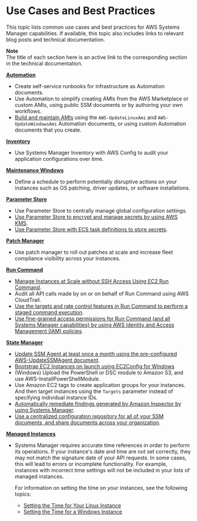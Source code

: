 # Use Cases and Best Practices<a name="systems-manager-best-practices"></a>

This topic lists common use cases and best practices for AWS Systems Manager capabilities\. If available, this topic also includes links to relevant blog posts and technical documentation\.

**Note**  
The title of each section here is an active link to the corresponding section in the technical documentation\.

**[Automation](systems-manager-automation.md)**
+ Create self\-service runbooks for infrastructure as Automation documents\.
+ Use Automation to simplify creating AMIs from the AWS Marketplace or custom AMIs, using public SSM documents or by authoring your own workflows\.
+ [Build and maintain AMIs](automation-walk.md) using the `AWS-UpdateLinuxAmi` and `AWS-UpdateWindowsAmi` Automation documents, or using custom Automation documents that you create\.

**[Inventory](systems-manager-inventory.md)**
+ Use Systems Manager Inventory with AWS Config to audit your application configurations over time\.

**[Maintenance Windows](systems-manager-maintenance.md)**
+ Define a schedule to perform potentially disruptive actions on your instances such as OS patching, driver updates, or software installations\.

**[Parameter Store](systems-manager-parameter-store.md)**
+ Use Parameter Store to centrally manage global configuration settings\.
+ [Use Parameter Store to encrypt and manage secrets by using AWS KMS](sysman-paramstore-walk.md)\.
+ [Use Parameter Store with ECS task definitions to store secrets](http://aws.amazon.com/blogs/compute/managing-secrets-for-amazon-ecs-applications-using-parameter-store-and-iam-roles-for-tasks/)\.

**[Patch Manager](systems-manager-patch.md)**
+ Use patch manager to roll out patches at scale and increase fleet compliance visibility across your instances\.

**[Run Command](execute-remote-commands.md)**
+ [Manage Instances at Scale without SSH Access Using EC2 Run Command](http://aws.amazon.com/blogs/aws/manage-instances-at-scale-without-ssh-access-using-ec2-run-command/)\.
+ Audit all API calls made by on or on behalf of Run Command using AWS CloudTrail\.
+ [Use the targets and rate control features in Run Command to perform a staged command execution](send-commands-multiple.md)\.
+ [Use fine\-grained access permissions for Run Command \(and all Systems Manager capabilities\) by using AWS Identity and Access Management \(IAM\) policies](auth-and-access-control-iam-identity-based-access-control.md#customer-managed-policies)\.

**[State Manager](systems-manager-state.md)**
+ [Update SSM Agent at least once a month using the pre\-configured AWS\-UpdateSSMAgent document](sysman-state-cli.md)\.
+ [Bootstrap EC2 Instances on launch using EC2Config for Windows](https://docs.aws.amazon.com/AWSEC2/latest/WindowsGuide/ec2-configuration-manage.html)
+ \(Windows\) Upload the PowerShell or DSC module to Amazon S3, and use AWS\-InstallPowerShellModule\.
+ Use Amazon EC2 tags to create application groups for your instances\. And then target instances using the `Targets` parameter instead of specifying individual instance IDs\.
+ [Automatically remediate findings generated by Amazon Inspector by using Systems Manager](http://aws.amazon.com/blogs/security/how-to-remediate-amazon-inspector-security-findings-automatically/)\.
+ [Use a centralized configuration repository for all of your SSM documents, and share documents across your organization](ssm-sharing.md)\.

**[Managed Instances](managed_instances.md)**
+ Systems Manager requires accurate time references in order to perform its operations\. If your instance's date and time are not set correctly, they may not match the signature date of your API requests\. In some cases, this will lead to errors or incomplete functionality\. For example, instances with incorrect time settings will not be included in your lists of managed instances\.

  For information on setting the time on your instances, see the following topics: 
  +  [Setting the Time for Your Linux Instance](https://docs.aws.amazon.com/AWSEC2/latest/UserGuide/set-time.html)
  +  [Setting the Time for a Windows Instance](https://docs.aws.amazon.com/AWSEC2/latest/WindowsGuide/windows-set-time.html)